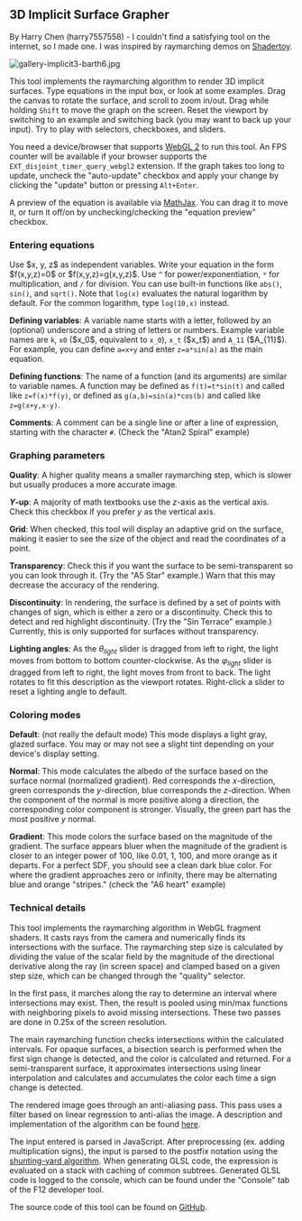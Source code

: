 <h2>3D Implicit Surface Grapher</h2>

<p>By Harry Chen (harry7557558) - I couldn't find a satisfying tool on the internet, so I made one. I was inspired by raymarching demos on <a href="https://www.shadertoy.com/" target="_blank">Shadertoy</a>.</p>

<img src="../src/gallery-implicit3-barth6.jpg" alt="gallery-implicit3-barth6.jpg" />

<p>This tool implements the raymarching algorithm to render 3D implicit surfaces. Type equations in the input box, or look at some examples. Drag the canvas to rotate the surface, and scroll to zoom in/out. Drag while holding <code>Shift</code> to move the graph on the screen. Reset the viewport by switching to an example and switching back (you may want to back up your input). Try to play with selectors, checkboxes, and sliders.</p>

<p>You need a device/browser that supports <a href="https://webglreport.com/?v=2" target="_blank">WebGL 2</a> to run this tool. An FPS counter will be available if your browser supports the <code>EXT_disjoint_timer_query_webgl2</code> extension. If the graph takes too long to update, uncheck the "auto-update" checkbox and apply your change by clicking the "update" button or pressing <code>Alt+Enter</code>.</p>

<p>A preview of the equation is available via <a href="https://www.mathjax.org/" target="_blank">MathJax</a>. You can drag it to move it, or turn it off/on by unchecking/checking the "equation preview" checkbox.</p>

<h3>Entering equations</h3>

<p>Use $x, y, z$ as independent variables. Write your equation in the form $f(x,y,z)=0$ or $f(x,y,z)=g(x,y,z)$. Use <code>^</code> for power/exponentiation, <code>*</code> for multiplication, and <code>/</code> for division. You can use built-in functions like <code>abs()</code>, <code>sin()</code>, and <code>sqrt()</code>. Note that <code>log(x)</code> evaluates the natural logarithm by default. For the common logarithm, type <code>log(10,x)</code> instead.</p>

<p><b>Defining variables</b>: A variable name starts with a letter, followed by an (optional) underscore and a string of letters or numbers. Example variable names are <code>k</code>, <code>x0</code> ($x_0$, equivalent to <code>x_0</code>), <code>x_t</code> ($x_t$) and <code>A_11</code> ($A_{11}$). For example, you can define <code>a=x+y</code> and enter <code>z=a*sin(a)</code> as the main equation.</p>

<p><b>Defining functions</b>: The name of a function (and its arguments) are similar to variable names. A function may be defined as <code>f(t)=t*sin(t)</code> and called like <code>z=f(x)*f(y)</code>, or defined as <code>g(a,b)=sin(a)*cos(b)</code> and called like <code>z=g(x+y,x-y)</code>.</p>

<p><b>Comments</b>: A comment can be a single line or after a line of expression, starting with the character <code>#</code>. (Check the "Atan2 Spiral" example)</p>

<h3>Graphing parameters</h3>

<p><b>Quality</b>: A higher quality means a smaller raymarching step, which is slower but usually produces a more accurate image.</p>

<p><b><i>Y</i>-up</b>: A majority of math textbooks use the <i>z</i>-axis as the vertical axis. Check this checkbox if you prefer <i>y</i> as the vertical axis.</p>

<p><b>Grid</b>: When checked, this tool will display an adaptive grid on the surface, making it easier to see the size of the object and read the coordinates of a point.</p>

<p><b>Transparency</b>: Check this if you want the surface to be semi-transparent so you can look through it. (Try the "A5 Star" example.) Warn that this may decrease the accuracy of the rendering.</p>

<p><b>Discontinuity</b>: In rendering, the surface is defined by a set of points with changes of sign, which is either a zero or a discontinuity. Check this to detect and red highlight discontinuity. (Try the "Sin Terrace" example.) Currently, this is only supported for surfaces without transparency.</p>

<p><b>Lighting angles</b>: As the <i>θ<sub>light</sub></i> slider is dragged from left to right, the light moves from bottom to bottom counter-clockwise. As the <i>φ<sub>light</sub></i> slider is dragged from left to right, the light moves from front to back. The light rotates to fit this description as the viewport rotates. Right-click a slider to reset a lighting angle to default.</p>

<h3>Coloring modes</h3>

<p><b>Default</b>: (not really the default mode) This mode displays a light gray, glazed surface. You may or may not see a slight tint depending on your device's display setting.</p>

<p><b>Normal</b>: This mode calculates the albedo of the surface based on the surface normal (normalized gradient). Red corresponds the <i>x</i>-direction, green corresponds the <i>y</i>-direction, blue corresponds the <i>z</i>-direction. When the component of the normal is more positive along a direction, the corresponding color component is stronger. Visually, the green part has the most positive <i>y</i> normal.</p>

<p><b>Gradient</b>: This mode colors the surface based on the magnitude of the gradient. The surface appears bluer when the magnitude of the gradient is closer to an integer power of 100, like 0.01, 1, 100, and more orange as it departs. For a perfect SDF, you should see a clean dark blue color. For where the gradient approaches zero or infinity, there may be alternating blue and orange "stripes." (check the "A6 heart" example)</p>

<h3>Technical details</h3>

<p>This tool implements the raymarching algorithm in WebGL fragment shaders. It casts rays from the camera and numerically finds its intersections with the surface. The raymarching step size is calculated by dividing the value of the scalar field by the magnitude of the directional derivative along the ray (in screen space) and clamped based on a given step size, which can be changed through the "quality" selector.</p>

<p>In the first pass, it marches along the ray to determine an interval where intersections may exist. Then, the result is pooled using min/max functions with neighboring pixels to avoid missing intersections. These two passes are done in 0.25x of the screen resolution.</p>

<p>The main raymarching function checks intersections within the calculated intervals. For opaque surfaces, a bisection search is performed when the first sign change is detected, and the color is calculated and returned. For a semi-transparent surface, it approximates intersections using linear interpolation and calculates and accumulates the color each time a sign change is detected.</p>

<p>The rendered image goes through an anti-aliasing pass. This pass uses a filter based on linear regression to anti-alias the image. A description and implementation of the algorithm can be found <a href="https://www.shadertoy.com/view/sllczM" target="_blank">here</a>.</p>

<p>The input entered is parsed in JavaScript. After preprocessing (ex. adding multiplication signs), the input is parsed to the postfix notation using the <a href="https://en.wikipedia.org/wiki/Shunting-yard_algorithm" target="_blank">shunting-yard algorithm</a>. When generating GLSL code, the expression is evaluated on a stack with caching of common subtrees. Generated GLSL code is logged to the console, which can be found under the "Console" tab of the F12 developer tool.</p>

<p>The source code of this tool can be found on <a href="https://github.com/harry7557558/spirulae/tree/master/implicit3" target="_blank">GitHub</a>.</p>
